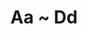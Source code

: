 ---
layout: inventory-template
title: Aa ~ Dd
index: 1
home: buildingtoys
items:
  - name: Domino Blocks
    category: Bricks that Stack
    manufacturer: The A.C. Gilbert Company, New Haven, Connecticut, USA
    material: Wood
    year: 1950s
    image: /images/buildingtoys/ac-gilbert-domino-blocks-02.jpg
    note:
      - 1950s Domino Blocks by Anne Farrell. Anne Farrell, who later became known as Anne F. Ford, was a prominent 
        designer of children's wooden toys. She created wooden toys for companies such as A. C. Gilbert and Milton Bradley.
      
  - name: Archiblocks - Post Modern Period Set
    category: Bricks that Stack
    manufacturer: Interactive Arts, Incorporated, Bristol, Vermont, USA
    material: Wood
    year: 1994-95
    image: /images/buildingtoys/archiblock-postmodern-01.jpg
    note:
      - Sets are produced in a range of architectural styles including Roman, Egyptian and Post Modern.

  - name: Crandall Improved Building Blocks Set No. 3
    category: Other Construction Methods
    manufacturer: Charles M. Crandrall, Montrose, PA, USA
    material: Wood
    year: 1870s
    image: /images/buildingtoys/crandall-improved-bldg-blocks-set3-01.jpg
    note:
      - Crandall Building Blocks, crafted by Charles Crandall in Montrose, PA, were available from 1867 until 1905. 
        These wooden shapes came in a finger-jointed wooden box with a sliding lid, adorned with a paper label that 
        read, "CRANDALL'S IMPROVED BUILDING BLOCKS FOR CHILDREN/PATENTED FEBRUARY 5TH 1867/1."

---